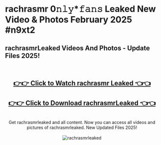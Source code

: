 # rachrasmr 0𝚗𝚕𝚢*𝚏𝚊𝚗𝚜 Leaked New Video & Photos February 2025 #n9xt2

<h2>rachrasmrLeaked Videos And Photos - Update Files 2025!</h2>
<br>
<div align="center">
<h2><a href="https://mediaupload.pro?title=rachrasmr&ref=11F" rel="nofollow">👉👉 Click to Watch rachrasmr Leaked 👈👈</a></h2>
<h2><a href="https://mediaupload.pro?title=rachrasmr&ref=11F" rel="nofollow">👉👉 Click to Download rachrasmrLeaked 👈👈</a></h2>
<br>
Get rachrasmrleaked and all content. Now you can access all videos and pictures of rachrasmrleaked. New Updated Files 2025!
<br>
<br>
<a href="https://mediaupload.pro?title=rachrasmr&ref=11F" rel="nofollow" data-target="animated-image.originalLink"><img src="https://i.ibb.co/Gkj2r4b/banner.png" alt="rachrasmrleaked" style="max-width: 100%; display: inline-block;" data-target="animated-image.originalImage"></a>
</div>
<br>

